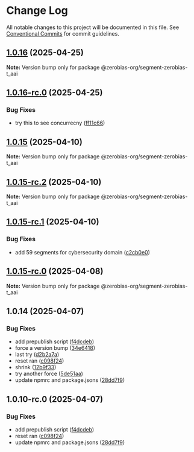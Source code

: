 # Change Log

All notable changes to this project will be documented in this file.
See [Conventional Commits](https://conventionalcommits.org) for commit guidelines.

## [1.0.16](https://github.com/zerobias-org/segment/compare/@zerobias-org/segment-zerobias-t_aai@1.0.16-rc.0...@zerobias-org/segment-zerobias-t_aai@1.0.16) (2025-04-25)

**Note:** Version bump only for package @zerobias-org/segment-zerobias-t_aai





## [1.0.16-rc.0](https://github.com/zerobias-org/segment/compare/@zerobias-org/segment-zerobias-t_aai@1.0.15...@zerobias-org/segment-zerobias-t_aai@1.0.16-rc.0) (2025-04-25)


### Bug Fixes

* try this to see concurrecny ([ff11c66](https://github.com/zerobias-org/segment/commit/ff11c66d67cb9f185098fd640d4139178d29ae22))





## [1.0.15](https://github.com/zerobias-org/segment/compare/@zerobias-org/segment-zerobias-t_aai@1.0.15-rc.2...@zerobias-org/segment-zerobias-t_aai@1.0.15) (2025-04-10)

**Note:** Version bump only for package @zerobias-org/segment-zerobias-t_aai





## [1.0.15-rc.2](https://github.com/zerobias-org/segment/compare/@zerobias-org/segment-zerobias-t_aai@1.0.15-rc.1...@zerobias-org/segment-zerobias-t_aai@1.0.15-rc.2) (2025-04-10)

**Note:** Version bump only for package @zerobias-org/segment-zerobias-t_aai





## [1.0.15-rc.1](https://github.com/zerobias-org/segment/compare/@zerobias-org/segment-zerobias-t_aai@1.0.15-rc.0...@zerobias-org/segment-zerobias-t_aai@1.0.15-rc.1) (2025-04-10)


### Bug Fixes

* add 59 segments for cybersecurity domain ([c2cb0e0](https://github.com/zerobias-org/segment/commit/c2cb0e0c1f1eabb51d7f5a6ae6db98c1516fcdbe))





## [1.0.15-rc.0](https://github.com/zerobias-org/segment/compare/@zerobias-org/segment-zerobias-t_aai@1.0.14...@zerobias-org/segment-zerobias-t_aai@1.0.15-rc.0) (2025-04-08)

**Note:** Version bump only for package @zerobias-org/segment-zerobias-t_aai





## 1.0.14 (2025-04-07)


### Bug Fixes

* add prepublish  script ([f4dcdeb](https://github.com/zerobias-org/segment/commit/f4dcdebd8680d01e015ebc89587a9f70d641afe4))
* force a version bump ([34e6418](https://github.com/zerobias-org/segment/commit/34e6418d078a9f5caf40c511a89dcf0bdb606dc7))
* last try ([d2b2a7a](https://github.com/zerobias-org/segment/commit/d2b2a7afeca45e2d7ca0beaa1e1bed46a09a82c4))
* reset ran ([c098f24](https://github.com/zerobias-org/segment/commit/c098f240eaf5c840d8c595e05e0ad4eee510fe71))
* shrink ([12b9f33](https://github.com/zerobias-org/segment/commit/12b9f3366b3d0b69018a20f5b5f01d86ad87753f))
* try another force ([5de51aa](https://github.com/zerobias-org/segment/commit/5de51aa6220d857f3e235e2a0c7557b40ee8e5e3))
* update npmrc and package.jsons ([28dd7f9](https://github.com/zerobias-org/segment/commit/28dd7f9ea06676c82b88aabf586f5bb6b974bf3b))





## 1.0.10-rc.0 (2025-04-07)


### Bug Fixes

* add prepublish  script ([f4dcdeb](https://github.com/zerobias-org/segment/commit/f4dcdebd8680d01e015ebc89587a9f70d641afe4))
* reset ran ([c098f24](https://github.com/zerobias-org/segment/commit/c098f240eaf5c840d8c595e05e0ad4eee510fe71))
* update npmrc and package.jsons ([28dd7f9](https://github.com/zerobias-org/segment/commit/28dd7f9ea06676c82b88aabf586f5bb6b974bf3b))
